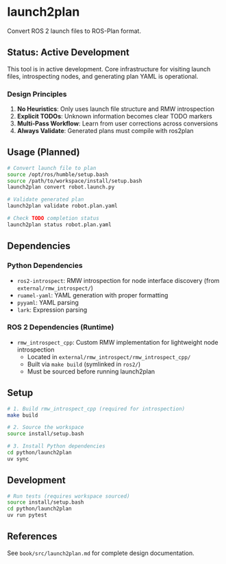 # launch2plan

Convert ROS 2 launch files to ROS-Plan format.

## Status: Active Development

This tool is in active development. Core infrastructure for visiting launch files, introspecting nodes, and generating plan YAML is operational.

### Design Principles

1. **No Heuristics**: Only uses launch file structure and RMW introspection
2. **Explicit TODOs**: Unknown information becomes clear TODO markers
3. **Multi-Pass Workflow**: Learn from user corrections across conversions
4. **Always Validate**: Generated plans must compile with ros2plan

## Usage (Planned)

```bash
# Convert launch file to plan
source /opt/ros/humble/setup.bash
source /path/to/workspace/install/setup.bash
launch2plan convert robot.launch.py

# Validate generated plan
launch2plan validate robot.plan.yaml

# Check TODO completion status
launch2plan status robot.plan.yaml
```

## Dependencies

### Python Dependencies
- `ros2-introspect`: RMW introspection for node interface discovery (from `external/rmw_introspect/`)
- `ruamel-yaml`: YAML generation with proper formatting
- `pyyaml`: YAML parsing
- `lark`: Expression parsing

### ROS 2 Dependencies (Runtime)
- `rmw_introspect_cpp`: Custom RMW implementation for lightweight node introspection
  - Located in `external/rmw_introspect/rmw_introspect_cpp/`
  - Built via `make build` (symlinked in `ros2/`)
  - Must be sourced before running launch2plan

## Setup

```bash
# 1. Build rmw_introspect_cpp (required for introspection)
make build

# 2. Source the workspace
source install/setup.bash

# 3. Install Python dependencies
cd python/launch2plan
uv sync
```

## Development

```bash
# Run tests (requires workspace sourced)
source install/setup.bash
cd python/launch2plan
uv run pytest
```

## References

See `book/src/launch2plan.md` for complete design documentation.
